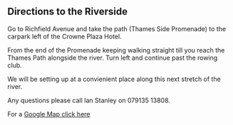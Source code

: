 ## Directions to the Riverside

Go to Richfield Avenue and take the path (Thames Side Promenade) to the carpark left of the Crowne Plaza Hotel.

From the end of the Promenade keeping walking straight till you reach the Thames Path alongside the river. Turn left and continue past the rowing club.

We will be setting up at a convienient place along this next stretch of the river.

Any questions please call Ian Stanley on 079135 13808.

For a [Google Map click here](https://www.google.co.uk/maps/place/95+York+Rd,+Reading+RG1+8DU/@51.4658309,-0.9802944,17.51z/data=!4m5!3m4!1s0x48769b1bfac9c64b:0x238a61bc17d67da6!8m2!3d51.4629092!4d-0.9769219?hl=en)
